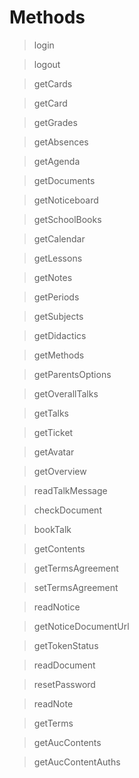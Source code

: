 # Methods

> login

> logout

> getCards

> getCard

> getGrades

> getAbsences

> getAgenda

> getDocuments

> getNoticeboard

> getSchoolBooks

> getCalendar

> getLessons

> getNotes

> getPeriods

> getSubjects

> getDidactics

> getMethods

> getParentsOptions

> getOverallTalks

> getTalks

> getTicket

> getAvatar

> getOverview

> readTalkMessage

> checkDocument

> bookTalk

> getContents

> getTermsAgreement

> setTermsAgreement

> readNotice

> getNoticeDocumentUrl

> getTokenStatus

> readDocument

> resetPassword

> readNote

> getTerms

> getAucContents

> getAucContentAuths

